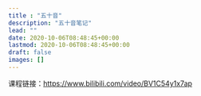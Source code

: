 ```yaml
---
title : "五十音"
description: "五十音笔记"
lead: ""
date: 2020-10-06T08:48:45+00:00
lastmod: 2020-10-06T08:48:45+00:00
draft: false
images: []
---
```


课程链接：<https://www.bilibili.com/video/BV1C54y1x7ap>
